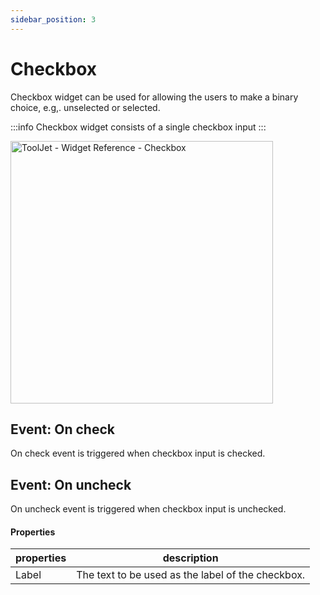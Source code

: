 ```yaml
---
sidebar_position: 3
---
```


# Checkbox

Checkbox widget can be used for allowing the users to make a binary choice, e.g,. unselected or selected.

:::info
Checkbox widget consists of a single checkbox input
:::

<img class="screenshot-full" src="/img/widgets/checkbox/checkbox.gif" alt="ToolJet - Widget Reference - Checkbox" height="420"/>

## Event: On check

On check event is triggered when checkbox input is checked.
## Event: On uncheck

On uncheck event is triggered when checkbox input is unchecked.

#### Properties

| properties      | description |
| ----------- | ----------- |
| Label | The text to be used as the label of the checkbox. |